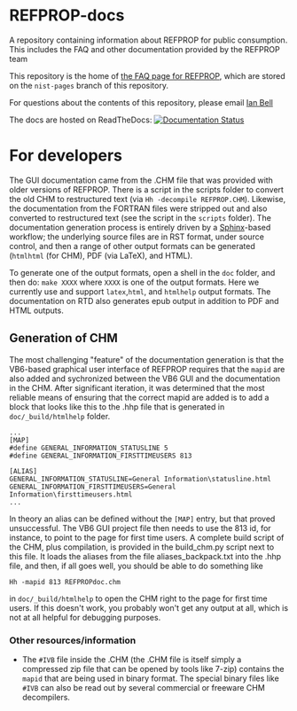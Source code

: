 # REFPROP-docs
A repository containing information about REFPROP for public consumption.  This includes the FAQ and other documentation provided by the REFPROP team

This repository is the home of [the FAQ page for REFPROP](http://pages.nist.gov/REFPROP-docs), which are stored on the ``nist-pages`` branch of this repository.

For questions about the contents of this repository, please email [Ian Bell](mailto:ian.bell@nist.gov)

The docs are hosted on ReadTheDocs: [![Documentation Status](https://readthedocs.org/projects/refprop-docs/badge/?version=latest)](http://refprop-docs.readthedocs.io/en/latest/?badge=latest)

# For developers

The GUI documentation came from the .CHM file that was provided with older versions of REFPROP.  There is a script in the scripts folder to convert the old CHM to restructured text (via ``Hh -decompile REFPROP.CHM``).  Likewise, the documentation from the FORTRAN files were stripped out and also converted to restructured text (see the script in the ``scripts`` folder).  The documentation generation process is entirely driven by a [Sphinx](http://www.sphinx-doc.org/en/master/)-based workflow; the underlying source files are in RST format, under source control, and then a range of other output formats can be generated (``htmlhtml`` (for CHM), PDF (via LaTeX), and HTML).

To generate one of the output formats, open a shell in the ``doc`` folder, and then do: ``make XXXX`` where ``XXXX`` is one of the output formats.  Here we currently use and support ``latex``,``html``, and ``htmlhelp`` output formats.  The documentation on RTD also generates epub output in addition to PDF and HTML outputs.

## Generation of CHM

The most challenging "feature" of the documentation generation is that the VB6-based graphical user interface of REFPROP requires that the ``mapid`` are also added and sychronized between the VB6 GUI and the documentation in the CHM.  After significant iteration, it was determined that the most reliable means of ensuring that the correct mapid are added is to add a block that looks like this to the .hhp file that is generated in ``doc/_build/htmlhelp`` folder.

```
...
[MAP]
#define GENERAL_INFORMATION_STATUSLINE 5
#define GENERAL_INFORMATION_FIRSTTIMEUSERS 813

[ALIAS]
GENERAL_INFORMATION_STATUSLINE=General Information\statusline.html
GENERAL_INFORMATION_FIRSTTIMEUSERS=General Information\firsttimeusers.html
...
```

In theory an alias can be defined without the ``[MAP]`` entry, but that proved unsuccessful.  The VB6 GUI project file then needs to use the 813 id, for instance, to point to the page for first time users.  A complete build script of the CHM, plus compilation, is provided in the build_chm.py script next to this file.  It loads the aliases from the file aliases_backpack.txt into the .hhp file, and then, if all goes well, you should be able to do something like 
```
Hh -mapid 813 REFPROPdoc.chm
```
in ``doc/_build/htmlhelp`` to open the CHM right to the page for first time users.  If this doesn't work, you probably won't get any output at all, which is not at all helpful for debugging purposes.

### Other resources/information

* The ``#IVB`` file inside the .CHM (the .CHM file is itself simply a compressed zip file that can be opened by tools like 7-zip) contains the ``mapid`` that are being used in binary format.  The special binary files like ``#IVB`` can also be read out by several commercial or freeware CHM decompilers.
